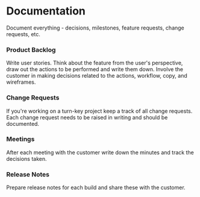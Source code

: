 # Documentation

Document everything - decisions, milestones, feature requests, change requests, etc.

### Product Backlog

Write user stories. Think about the feature from the user's perspective, draw out the actions to be performed and write them down. Involve the customer in making decisions related to the actions, workflow, copy, and wireframes.

### Change Requests

If you're working on a turn-key project keep a track of all change requests. Each change request needs to be raised in writing and should be documented.

### Meetings

After each meeting with the customer write down the minutes and track the decisions taken.&#x20;

### Release Notes

Prepare release notes for each build and share these with the customer.
